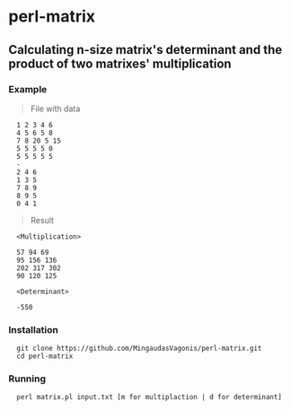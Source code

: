 # perl-matrix
## Calculating n-size matrix's determinant and the product of two matrixes' multiplication

### Example

> File with data

```
  1 2 3 4 6
  4 5 6 5 8
  7 8 20 5 15
  5 5 5 5 0
  5 5 5 5 5
  -
  2 4 6
  1 3 5
  7 8 9
  8 9 5
  0 4 1
```

> Result 

```
  <Multiplication>
  
  57 94 69 
  95 156 136 
  202 317 302 
  90 120 125 
  
  <Determinant>
  
  -550
```

### Installation

```
  git clone https://github.com/MingaudasVagonis/perl-matrix.git
  cd perl-matrix
```

### Running

```
  perl matrix.pl input.txt [m for multiplaction | d for determinant]
```
